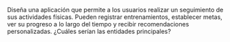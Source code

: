 Diseña una aplicación que permite a los usuarios realizar un seguimiento de sus
actividades físicas. Pueden registrar entrenamientos, establecer metas, ver su progreso a
lo largo del tiempo y recibir recomendaciones personalizadas. ¿Cuáles serían las entidades
principales?